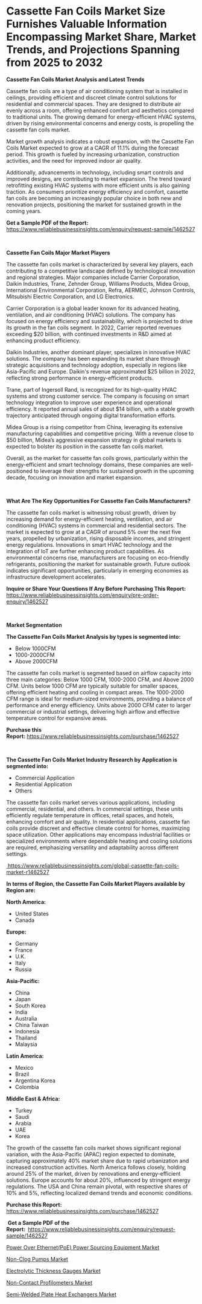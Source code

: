 <p><h1>Cassette Fan Coils Market Size Furnishes Valuable Information Encompassing Market Share, Market Trends, and Projections Spanning from 2025 to 2032</h1></p><p><strong>Cassette Fan Coils Market Analysis and Latest Trends</strong></p>
<p><p>Cassette fan coils are a type of air conditioning system that is installed in ceilings, providing efficient and discreet climate control solutions for residential and commercial spaces. They are designed to distribute air evenly across a room, offering enhanced comfort and aesthetics compared to traditional units. The growing demand for energy-efficient HVAC systems, driven by rising environmental concerns and energy costs, is propelling the cassette fan coils market.</p><p>Market growth analysis indicates a robust expansion, with the Cassette Fan Coils Market expected to grow at a CAGR of 11.1% during the forecast period. This growth is fueled by increasing urbanization, construction activities, and the need for improved indoor air quality. </p><p>Additionally, advancements in technology, including smart controls and improved designs, are contributing to market expansion. The trend toward retrofitting existing HVAC systems with more efficient units is also gaining traction. As consumers prioritize energy efficiency and comfort, cassette fan coils are becoming an increasingly popular choice in both new and renovation projects, positioning the market for sustained growth in the coming years.</p></p>
<p><strong>Get a Sample PDF of the Report:&nbsp;</strong> <a href="https://www.reliablebusinessinsights.com/enquiry/request-sample/1462527?utm_campaign=96&utm_medium=2&utm_source=Github&utm_content=ia&utm_term=12042025&utm_id=cassette-fan-coils">https://www.reliablebusinessinsights.com/enquiry/request-sample/1462527</a></p>
<p>&nbsp;</p>
<p><strong>Cassette Fan Coils Major Market Players</strong></p>
<p><p>The cassette fan coils market is characterized by several key players, each contributing to a competitive landscape defined by technological innovation and regional strategies. Major companies include Carrier Corporation, Daikin Industries, Trane, Zehnder Group, Williams Products, Midea Group, International Environmental Corporation, Refra, AERMEC, Johnson Controls, Mitsubishi Electric Corporation, and LG Electronics.</p><p>Carrier Corporation is a global leader known for its advanced heating, ventilation, and air conditioning (HVAC) solutions. The company has focused on energy efficiency and sustainability, which is projected to drive its growth in the fan coils segment. In 2022, Carrier reported revenues exceeding $20 billion, with continued investments in R&D aimed at enhancing product efficiency.</p><p>Daikin Industries, another dominant player, specializes in innovative HVAC solutions. The company has been expanding its market share through strategic acquisitions and technology adoption, especially in regions like Asia-Pacific and Europe. Daikin's revenue approximated $25 billion in 2022, reflecting strong performance in energy-efficient products.</p><p>Trane, part of Ingersoll Rand, is recognized for its high-quality HVAC systems and strong customer service. The company is focusing on smart technology integration to improve user experience and operational efficiency. It reported annual sales of about $14 billion, with a stable growth trajectory anticipated through ongoing digital transformation efforts.</p><p>Midea Group is a rising competitor from China, leveraging its extensive manufacturing capabilities and competitive pricing. With a revenue close to $50 billion, Midea’s aggressive expansion strategy in global markets is expected to bolster its position in the cassette fan coils market.</p><p>Overall, as the market for cassette fan coils grows, particularly within the energy-efficient and smart technology domains, these companies are well-positioned to leverage their strengths for sustained growth in the upcoming decade, focusing on innovation and market expansion.</p></p>
<p>&nbsp;</p>
<p><strong>What Are The Key Opportunities For Cassette Fan Coils Manufacturers?</strong></p>
<p><p>The cassette fan coils market is witnessing robust growth, driven by increasing demand for energy-efficient heating, ventilation, and air conditioning (HVAC) systems in commercial and residential sectors. The market is expected to grow at a CAGR of around 5% over the next five years, propelled by urbanization, rising disposable incomes, and stringent energy regulations. Innovations in smart HVAC technology and the integration of IoT are further enhancing product capabilities. As environmental concerns rise, manufacturers are focusing on eco-friendly refrigerants, positioning the market for sustainable growth. Future outlook indicates significant opportunities, particularly in emerging economies as infrastructure development accelerates.</p></p>
<p><strong>Inquire or Share Your Questions If Any Before Purchasing This Report:</strong> <a href="https://www.reliablebusinessinsights.com/enquiry/pre-order-enquiry/1462527?utm_campaign=96&utm_medium=2&utm_source=Github&utm_content=ia&utm_term=12042025&utm_id=cassette-fan-coils">https://www.reliablebusinessinsights.com/enquiry/pre-order-enquiry/1462527</a></p>
<p>&nbsp;</p>
<p><strong>Market Segmentation</strong></p>
<p><strong>The Cassette Fan Coils Market Analysis by types is segmented into:</strong></p>
<p><ul><li>Below 1000CFM</li><li>1000-2000CFM</li><li>Above 2000CFM</li></ul></p>
<p><p>The cassette fan coils market is segmented based on airflow capacity into three main categories: Below 1000 CFM, 1000-2000 CFM, and Above 2000 CFM. Units below 1000 CFM are typically suitable for smaller spaces, offering efficient heating and cooling in compact areas. The 1000-2000 CFM range is ideal for medium-sized environments, providing a balance of performance and energy efficiency. Units above 2000 CFM cater to larger commercial or industrial settings, delivering high airflow and effective temperature control for expansive areas.</p></p>
<p><strong>Purchase this Report:&nbsp;</strong><a href="https://www.reliablebusinessinsights.com/purchase/1462527?utm_campaign=96&utm_medium=2&utm_source=Github&utm_content=ia&utm_term=12042025&utm_id=cassette-fan-coils">https://www.reliablebusinessinsights.com/purchase/1462527</a></p>
<p>&nbsp;</p>
<p><strong>The Cassette Fan Coils Market Industry Research by Application is segmented into:</strong></p>
<p><ul><li>Commercial Application</li><li>Residential Application</li><li>Others</li></ul></p>
<p><p>The cassette fan coils market serves various applications, including commercial, residential, and others. In commercial settings, these units efficiently regulate temperature in offices, retail spaces, and hotels, enhancing comfort and air quality. In residential applications, cassette fan coils provide discreet and effective climate control for homes, maximizing space utilization. Other applications may encompass industrial facilities or specialized environments where dependable heating and cooling solutions are required, emphasizing versatility and adaptability across different settings.</p></p>
<p><a href="https://www.reliablebusinessinsights.com/global-cassette-fan-coils-market-r1462527?utm_campaign=96&utm_medium=2&utm_source=Github&utm_content=ia&utm_term=12042025&utm_id=cassette-fan-coils">&nbsp;https://www.reliablebusinessinsights.com/global-cassette-fan-coils-market-r1462527</a></p>
<p><strong>In terms of Region, the Cassette Fan Coils Market Players available by Region are:</strong></p>
<p>
    <p> <strong> North America: </strong>
        <ul>
            <li>United States</li>
            <li>Canada</li>
        </ul>
        </p> 
    <p> <strong> Europe: </strong>
        <ul>
            <li>Germany</li>
            <li>France</li>
            <li>U.K.</li>
            <li>Italy</li>
            <li>Russia</li>
        </ul>
        </p> 
    <p> <strong> Asia-Pacific: </strong>
        <ul>
            <li>China</li>
            <li>Japan</li>
            <li>South Korea</li>
            <li>India</li>
            <li>Australia</li>
            <li>China Taiwan</li>
            <li>Indonesia</li>
            <li>Thailand</li>
            <li>Malaysia</li>
        </ul>
        </p> 
    <p> <strong> Latin America: </strong>
        <ul>
            <li>Mexico</li>
            <li>Brazil</li>
            <li>Argentina Korea</li>
            <li>Colombia</li>
        </ul>
        </p> 
    <p> <strong> Middle East & Africa: </strong>
        <ul>
            <li>Turkey</li>
            <li>Saudi</li>
            <li>Arabia</li>
            <li>UAE</li>
            <li>Korea</li>
        </ul>
    </p>
    </p>
<p><p>The growth of the cassette fan coils market shows significant regional variation, with the Asia-Pacific (APAC) region expected to dominate, capturing approximately 40% market share due to rapid urbanization and increased construction activities. North America follows closely, holding around 25% of the market, driven by renovations and energy-efficient solutions. Europe accounts for about 20%, influenced by stringent energy regulations. The USA and China remain pivotal, with respective shares of 10% and 5%, reflecting localized demand trends and economic conditions.</p></p>
<p><strong>Purchase this Report: </strong><a href="https://www.reliablebusinessinsights.com/purchase/1462527?utm_campaign=96&utm_medium=2&utm_source=Github&utm_content=ia&utm_term=12042025&utm_id=cassette-fan-coils">https://www.reliablebusinessinsights.com/purchase/1462527</a></p>
<p>&nbsp;<strong>Get a Sample PDF of the Report:&nbsp;&nbsp;</strong><a href="https://www.reliablebusinessinsights.com/enquiry/request-sample/1462527?utm_campaign=96&utm_medium=2&utm_source=Github&utm_content=ia&utm_term=12042025&utm_id=cassette-fan-coils">https://www.reliablebusinessinsights.com/enquiry/request-sample/1462527</a></p>
<p><strong></strong></p>
<p><p><a href="https://github.com/ioniafidian4/Market-Research-Report-List-1/blob/main/power-over-ethernetpoe-power-sourcing-equipment-market.md?utm_campaign=96&utm_medium=2&utm_source=Github&utm_content=ia&utm_term=12042025&utm_id=cassette-fan-coils">Power Over Ethernet(PoE) Power Sourcing Equipment Market</a></p><p><a href="https://github.com/avikalitesjj/Market-Research-Report-List-1/blob/main/non-clog-pumps-market.md?utm_campaign=96&utm_medium=2&utm_source=Github&utm_content=ia&utm_term=12042025&utm_id=cassette-fan-coils">Non-Clog Pumps Market</a></p><p><a href="https://github.com/ceneabiruk11/Market-Research-Report-List-1/blob/main/electrolytic-thickness-gauges-market.md?utm_campaign=96&utm_medium=2&utm_source=Github&utm_content=ia&utm_term=12042025&utm_id=cassette-fan-coils">Electrolytic Thickness Gauges Market</a></p><p><a href="https://github.com/amramcocosxa/Market-Research-Report-List-1/blob/main/non-contact-profilometers-market.md?utm_campaign=96&utm_medium=2&utm_source=Github&utm_content=ia&utm_term=12042025&utm_id=cassette-fan-coils">Non-Contact Profilometers Market</a></p><p><a href="https://github.com/nkomdaumis16/Market-Research-Report-List-1/blob/main/semi-welded-plate-heat-exchangers-market.md?utm_campaign=96&utm_medium=2&utm_source=Github&utm_content=ia&utm_term=12042025&utm_id=cassette-fan-coils">Semi-Welded Plate Heat Exchangers Market</a></p></p>
